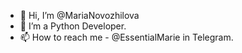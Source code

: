 - 👋 Hi, I’m @MariaNovozhilova
- 👀 I’m a Python Developer.
- 📫 How to reach me - @EssentialMarie in Telegram.

<!---
MariaNovozhilova/MariaNovozhilova is a ✨ special ✨ repository because its `README.md` (this file) appears on your GitHub profile.
You can click the Preview link to take a look at your changes.
--->
